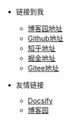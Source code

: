 <!-- _navbar.md -->

* 链接到我
  * [博客园地址]()
  * [Github地址](https://github.com/CELFS)
  * [知乎地址]()
  * [掘金地址]()
  * [Gitee地址]()


* 友情链接
  * [Docsify](https://docsify.js.org/#/)
  * [博客园](https://www.cnblogs.com/)